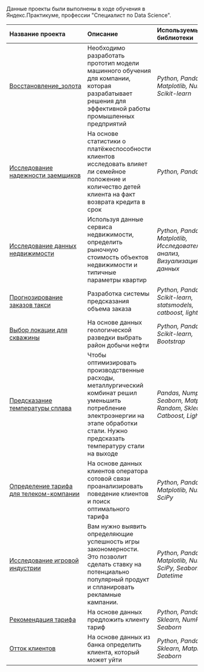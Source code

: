 Данные проекты были выполнены в ходе обучения в Яндекс.Практикуме, профессии "Специалист по Data Science".

| Название проекта | Описание | Используемые библиотеки | 
| :---------------------- | :---------------------- | :---------------------- |
| [Восстановление_золота](https://github.com/Zazeg/yandex_practicum/tree/main/Восстановление%20золота) | Необходимо разработать прототип модели машинного обучения для компании, которая разрабатывает решения для эффективной работы промышленных предприятий| *Python, Pandas, Matplotlib, NumPy, Scikit-learn* |
| [Исследование надежности заемщиков](https://github.com/Zazeg/yandex_practicum/tree/main/Исследование%20надёжности%20заёмщиков) | На основе статистики о платёжеспособности клиентов исследовать влияет ли семейное положение и количество детей клиента на факт возврата кредита в срок | *Python, Pandas* |
| [Исследование данных недвижимости](https://github.com/Zazeg/yandex_practicum/tree/main/Исследование%20объявлений%20о%20продаже%20квартир) | Используя данные сервиса недвижимости, определить рыночную стоимость объектов недвижимости и типичные параметры квартир | *Python, Pandas, Matplotlib, Исследовательский анализ, Визуализация данных* |
| [Прогнозирование заказов такси](https://github.com/Zazeg/yandex_practicum/tree/main/Прогнозирование%20заказов) | Разработка системы предсказания объема заказа | *Python, Pandas, Scikit-learn, statsmodels, catboost, lightgbm* |
| [Выбор локации для скважины](https://github.com/Zazeg/yandex_practicum/tree/main/Выбор%20локации%20для%20скважины) | На основе данных геологической разведки выбрать район добычи нефти | *Python, Pandas, Scikit-learn, Bootstrap* |
| [Предсказание температуры сплава](https://github.com/Zazeg/yandex_practicum/tree/main/Предсказание%20температуры%20сплава) | Чтобы оптимизировать производственные расходы, металлургический комбинат решил уменьшить потребление электроэнергии на этапе обработки стали. Нужно предсказать температуру стали на выходе | *Pandas, Numpy, Seaborn, Matplotlib, Random, Sklearn, Catboost, Lightgbm* |
| [Определение тарифа для телеком-компании](https://github.com/Zazeg/yandex_practicum/tree/main/Определение%20тарифа%20для%20телеком%20компании) | На основе данных клиентов оператора сотовой связи проанализировать поведение клиентов и поиск оптимального тарифа | *Python, Pandas, Matplotlib, NumPy, SciPy* |
| [Исследование игровой индустрии](https://github.com/Zazeg/yandex_practicum/tree/main/Исследование%20игровой%20индустрии) | Вам нужно выявить определяющие успешность игры закономерности. Это позволит сделать ставку на потенциально популярный продукт и спланировать рекламные кампании. | *Python, Pandas, Matplotlib, NumPy, SciPy, Seaborn, Datetime* |
| [Рекомендация тарифа](https://github.com/Zazeg/yandex_practicum/tree/main/Рекомендация%20тарифов) | На основе данных предложить клиенту тариф | *Python, Pandas, Sklearn, NumPy, Seaborn* |
| [Отток клиентов](https://github.com/Zazeg/yandex_practicum/tree/main/Отток%20клиентов) | На основе данных из банка определить клиента, который может уйти | *Python, Pandas, Sklearn, Matplotlib, Seaborn* |

